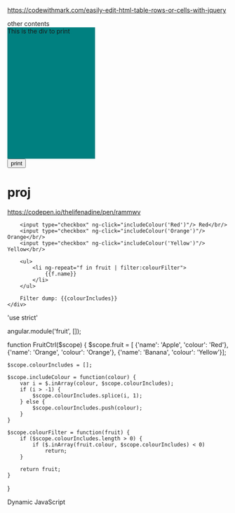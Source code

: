 https://codewithmark.com/easily-edit-html-table-rows-or-cells-with-jquery





<html xmlns="http://www.w3.org/1999/xhtml">
  <head>
     <script type="text/javascript">     
        function PrintDiv() {    
           var divToPrint = document.getElementById('divToPrint');
           var popupWin = window.open('', '_blank', 'width=300,height=300');
           popupWin.document.open();
           popupWin.document.write('<html><body onload="window.print()">' + divToPrint.innerHTML + '</html>');
            popupWin.document.close();
                }
     </script>
   </head>
        <body >
                other contents
            <div id="divToPrint" >
               <div style="width:200px;height:300px;background-color:teal;">
                  This is the div to print
                </div>
            </div>
            <div>
                <input type="button" value="print" onclick="PrintDiv();" />
            </div>
        </body> 
</html>











# proj
https://codepen.io/thelifenadine/pen/rammwv

<div ng-app="fruit">
    <div ng-controller="FruitCtrl">
        
        <input type="checkbox" ng-click="includeColour('Red')"/> Red</br/>
        <input type="checkbox" ng-click="includeColour('Orange')"/> Orange</br/>
        <input type="checkbox" ng-click="includeColour('Yellow')"/> Yellow</br/>
        
        <ul>
            <li ng-repeat="f in fruit | filter:colourFilter">
                {{f.name}}
            </li>
        </ul>

        Filter dump: {{colourIncludes}}
    </div>
</div>

'use strict'

angular.module('fruit', []);

function FruitCtrl($scope) {
    $scope.fruit = [
        {'name': 'Apple', 'colour': 'Red'},
        {'name': 'Orange', 'colour': 'Orange'},
        {'name': 'Banana', 'colour': 'Yellow'}];
    
    $scope.colourIncludes = [];
    
    $scope.includeColour = function(colour) {
        var i = $.inArray(colour, $scope.colourIncludes);
        if (i > -1) {
            $scope.colourIncludes.splice(i, 1);
        } else {
            $scope.colourIncludes.push(colour);
        }
    }
    
    $scope.colourFilter = function(fruit) {
        if ($scope.colourIncludes.length > 0) {
            if ($.inArray(fruit.colour, $scope.colourIncludes) < 0)
                return;
        }
        
        return fruit;
    }
}




Dynamic JavaScript 


<html>
    <head>
        <script>
            function random_function()
            {
                var a=document.getElementById("input").value;
                if(a==="INDIA")
                {
                    var arr=["Maharashtra","Delhi"];
                }
                else if(a==="USA")
                {
                    var arr=["Washington","Texas","New York"];
                }
             
                var string="";
             
                for(i=0;i<arr.length;i++)
                {
                    string=string+"<option value="+arr[i]+">"+arr[i]+"</option>";
                }
                document.getElementById("output").innerHTML=string;
            }
        </script>
    </head>
    <body>
        <select id="input" onchange="random_function()">
            <option>select option</option>
            <option>INDIA</option>
            <option>USA</option>
        </select>
        <div>
           <select id="output" onchange="random_function1()">
        </div>
    </body>
</html>
